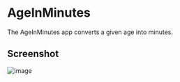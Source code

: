 # AgeInMinutes
The AgeInMinutes app converts a given age into minutes.  
## Screenshot
![image](https://user-images.githubusercontent.com/72879083/217595727-00cf6dad-5525-4a0a-b4bb-74c967d8af6f.png)
